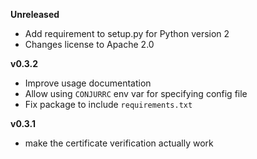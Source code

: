 **Unreleased**

* Add requirement to setup.py for Python version 2
* Changes license to Apache 2.0

**v0.3.2**
* Improve usage documentation
* Allow using `CONJURRC` env var for specifying config file
* Fix package to include `requirements.txt`

**v0.3.1**
* make the certificate verification actually work
